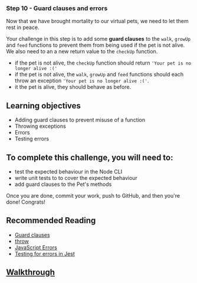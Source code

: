 ### Step 10 - Guard clauses and errors

Now that we have brought mortality to our virtual pets, we need to let them rest in peace.

Your challenge in this step is to add some **guard clauses** to the `walk`, `growUp` and `feed` functions to prevent them from being used if the pet is not alive. We also need to an a new return value to the `checkUp` function.

- if the pet is not alive, the `checkUp` function should return `'Your pet is no longer alive :('`
- if the pet is not alive, the `walk`, `growUp` and `feed` functions should each throw an exception `'Your pet is no longer alive :('`.
- it the pet is alive, they should behave as before.

## Learning objectives
- Adding guard clauses to prevent misuse of a function
- Throwing exceptions
- Errors
- Testing errors

##  To complete this challenge, you will need to:
- test the expected behaviour in the Node CLI
- write unit tests to to cover the expected behaviour
- add guard clauses to the Pet's methods

Once you are done, commit your work, push to GitHub, and then you're done! Congrats!

## Recommended Reading
- [Guard clauses](https://elliotekj.com/2016/12/02/guard-clauses-in-javascript/)
- [throw](https://developer.mozilla.org/en-US/docs/Web/JavaScript/Reference/Statements/throw)
- [JavaScript Errors](https://developer.mozilla.org/en-US/docs/Web/JavaScript/Reference/Global_Objects/Error)
- [Testing for errors in Jest](https://facebook.github.io/jest/docs/en/expect.html#tothrowerror)

## [Walkthrough](./Walkthrough/step10.md)
